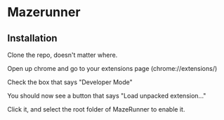 # Mazerunner

## Installation
Clone the repo, doesn't matter where. 

Open up chrome and go to your extensions page (chrome://extensions/)

Check the box that says "Developer Mode"

You should now see a button that says "Load unpacked extension..."

Click it, and select the root folder of MazeRunner to enable it.
